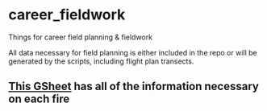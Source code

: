 # career_fieldwork

Things for career field planning & fieldwork

All data necessary for field planning is either included in the repo or will be generated by the scripts, including flight plan transects.

## [This GSheet](https://docs.google.com/spreadsheets/d/1iho3pscp-v-iX09zFPrUdBrjcLmxIiFC6-pt8w9-98M/edit#gid=1617334887) has all of the information necessary on each fire
